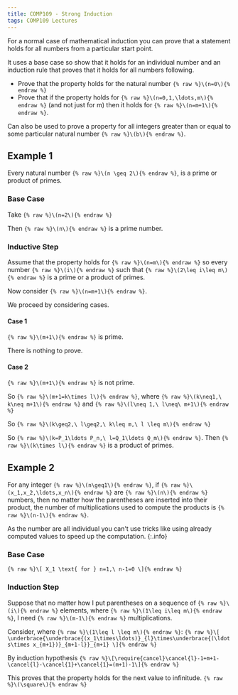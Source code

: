 ```yaml
---
title: COMP109 - Strong Induction
tags: COMP109 Lectures
---
```

For a normal case of mathematical induction you can prove that a statement holds for all numbers from a particular start point. 

It uses a base case so show that it holds for an individual number and an induction rule that proves that it holds for all numbers following.

* Prove that the property holds for the natural number `{% raw %}\(n=0\){% endraw %}`
* Prove that if the property holds for `{% raw %}\(n=0,1,\ldots,m\){% endraw %}` (and not just for m) then it holds for `{% raw %}\(n=m+1\){% endraw %}`.

Can also be used to prove a property for all integers greater than or equal to some particular natural number `{% raw %}\(b\){% endraw %}`.

## Example 1
Every natural number `{% raw %}\(n \geq 2\){% endraw %}`, is a prime or product of primes.

### Base Case
Take `{% raw %}\(n=2\){% endraw %}`

Then `{% raw %}\(n\){% endraw %}` is a prime number.

### Inductive Step
Assume that the property holds for `{% raw %}\(n=m\){% endraw %}` so every number `{% raw %}\(i\){% endraw %}` such that `{% raw %}\(2\leq i\leq m\){% endraw %}` is a prime or a product of primes. 

Now consider `{% raw %}\(n=m+1\){% endraw %}`.

We proceed by considering cases.

#### Case 1
`{% raw %}\(m+1\){% endraw %}` is prime.

There is nothing to prove.

#### Case 2
`{% raw %}\(m+1\){% endraw %}` is not prime.

So `{% raw %}\(m+1=k\times l\){% endraw %}`, where `{% raw %}\(k\neq1,\ k\neq m+1\){% endraw %}` and `{% raw %}\(l\neq 1,\ l\neq\ m+1\){% endraw %}`

So `{% raw %}\(k\geq2,\ l\geq2,\ k\leq m,\ l \leq m\){% endraw %}`

So `{% raw %}\(k=P_1\ldots P_n,\ l=Q_1\ldots Q_m\){% endraw %}`. Then `{% raw %}\(k\times l\){% endraw %}` is a product of primes.

## Example 2
For any integer `{% raw %}\(n\geq1\){% endraw %}`, if `{% raw %}\(x_1,x_2,\ldots,x_n\){% endraw %}` are `{% raw %}\(n\){% endraw %}` numbers, then no matter how the parentheses are inserted into their product, the number of multiplications used to compute the products is `{% raw %}\(n-1\){% endraw %}`.

As the number are all individual you can't use tricks like using already computed values to speed up the computation.
{:.info}

### Base Case
`{% raw %}\[
X_1 \text{ for } n=1,\ n-1=0
\]{% endraw %}`

### Induction Step
Suppose that no matter how I put parentheses on a sequence of `{% raw %}\(i\){% endraw %}` elements, where `{% raw %}\(1\leq i\leq m\){% endraw %}`, I need `{% raw %}\(m-1\){% endraw %}` multiplications. 

Consider, where `{% raw %}\(1\leq l \leq m\){% endraw %}`:
`{% raw %}\[
\underbrace{\underbrace{(x_1\times\ldots)}_{l}\times\underbrace{(\ldots\times x_{m+1})}_{m+1-l}}_{m+1}
\]{% endraw %}`

By induction hypothesis
`{% raw %}\[\require{cancel}\cancel{l}-1+m+1-\cancel{l}-\cancel{1}+\cancel{1}=(m+1)-1\]{% endraw %}`

This proves that the property holds for the next value to infinitude. `{% raw %}\(\square\){% endraw %}`

